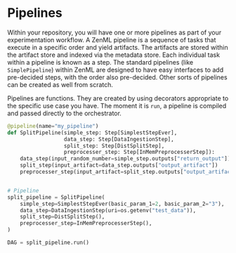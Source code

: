 # Pipelines

Within your repository, you will have one or more pipelines as part of your experimentation workflow. A ZenML pipeline is a sequence of tasks that execute in a specific order and yield artifacts. The artifacts are stored within the artifact store and indexed via the metadata store. Each individual task within a pipeline is known as a step. The standard pipelines \(like `SimplePipeline`\) within ZenML are designed to have easy interfaces to add pre-decided steps, with the order also pre-decided. Other sorts of pipelines can be created as well from scratch.

Pipelines are functions. They are created by using decorators appropriate to the specific use case you have. The moment it is `run`, a pipeline is compiled and passed directly to the orchestrator.

```python
@pipeline(name="my_pipeline")
def SplitPipeline(simple_step: Step[SimplestStepEver],
                  data_step: Step[DataIngestionStep],
                  split_step: Step[DistSplitStep],
                  preprocesser_step: Step[InMemPreprocesserStep]):
    data_step(input_random_number=simple_step.outputs["return_output"])
    split_step(input_artifact=data_step.outputs["output_artifact"])
    preprocesser_step(input_artifact=split_step.outputs["output_artifact"])


# Pipeline
split_pipeline = SplitPipeline(
    simple_step=SimplestStepEver(basic_param_1=2, basic_param_2="3"),
    data_step=DataIngestionStep(uri=os.getenv("test_data")),
    split_step=DistSplitStep(),
    preprocesser_step=InMemPreprocesserStep(),
)

DAG = split_pipeline.run()
```

## 

